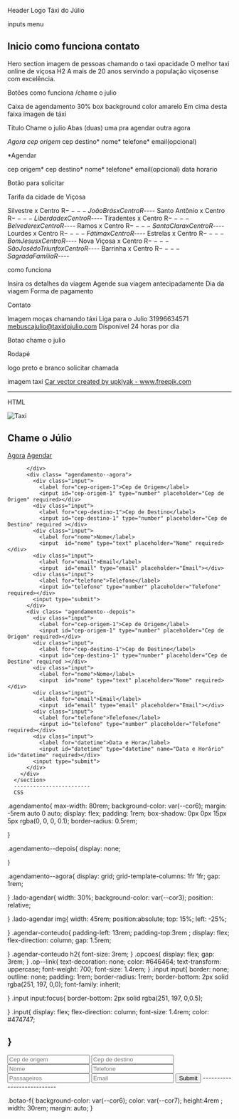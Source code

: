 Header
Logo Táxi do Júlio

inputs menu

Inicio
como funciona
contato
--------------------

Hero section
imagem de pessoas chamando o taxi
opacidade
O melhor taxi online de viçosa H2
A mais de 20 anos servindo a população viçosense com excelência.

Botões como funciona /chame o julio

Caixa de agendamento
30% box background color amarelo
Em cima desta faixa imagen de táxi

Título
Chame o julio
Abas (duas)
uma pra agendar
outra agora

*Agora
cep origem*
cep destino*
nome*
telefone*
email(opcional)

*Agendar

cep origem*
cep destino*
nome*
telefone*
email(opcional)
data
horario
 
 
Botão para solicitar

Tarifa da cidade de Viçosa

Silvestre x Centro              R$----
João Brás x Centro              R$----
Santo Antônio x Centro          R$----
Liberdade x Centro              R$----
Tiradentes x Centro             R$----
Belvedere x Centro              R$----
Ramos x Centro                  R$----
Santa Clara x Centro            R$----
Lourdes x Centro                R$----
Fátima x Centro                 R$----
Estrelas x Centro               R$----
Bom Jesus x Centro              R$----
Nova Viçosa x Centro            R$----
São José do Triunfo x Centro    R$----
Barrinha x Centro               R$----
Sagrada Família                 R$----

como funciona

Insira os detalhes da viagem
Agende sua viagem antecipadamente
Dia da viagem
Forma de pagamento

Contato

Imagem moças chamando táxi
Liga para o Julio
31996634571
mebuscajulio@taxidojulio.com
Dísponivel 24 horas por dia

Botao chame o julio

Rodapé

logo preto e branco
solicitar chamada

imagem taxi
<a href='https://www.freepik.com/vectors/car'>Car vector created by upklyak - www.freepik.com</a>

-------------------------------
HTML
<section class="agendamento">
        <div class="lado-agendar"><img src=80 alt="Taxi"></div>
        <div class="agendar-conteudo">
          <h2>Chame o Júlio</h2>
          <div class="opcoes">
            <a class="op--link" href="#">Agora</a>
            <a class="op--link" href="#">Agendar</a>
          
          </div>
          <div class= "agendamento--agora">
            <div class="input">
              <label for="cep-origem-1">Cep de Origem</label>
              <input id="cep-origem-1" type="number" placeholder="Cep de Origem" required></div>
            <div class="input">
              <label for="cep-destino-1">Cep de Destino</label>
              <input id="cep-destino-1" type="number" placeholder="Cep de Destino" required ></div>
            <div class="input">
              <label for="nome">Nome</label>
              <input  id="nome" type="text" placeholder="Nome" required></div>
            <div class="input">
              <label for="email">Email</label>
              <input  id="email" type="email" placeholder="Email"></div>
            <div class="input">
              <label for="telefone">Telefone</label>
              <input id="telefone" type="number" placeholder="Telefone" required></div>
            <input type="submit">
          </div>
          <div class= "agendamento--depois">
            <div class="input">
              <label for="cep-origem-1">Cep de Origem</label>
              <input id="cep-origem-1" type="number" placeholder="Cep de Origem" required></div>
            <div class="input">
              <label for="cep-destino-1">Cep de Destino</label>
              <input id="cep-destino-1" type="number" placeholder="Cep de Destino" required ></div>
            <div class="input">
              <label for="nome">Nome</label>
              <input  id="nome" type="text" placeholder="Nome" required></div>
            <div class="input">
              <label for="email">Email</label>
              <input  id="email" type="email" placeholder="Email"></div>
            <div class="input">
              <label for="telefone">Telefone</label>
              <input id="telefone" type="number" placeholder="Telefone" required></div>
            <div class="input">
              <label for="datetime">Data e Hora</label>
              <input id="datetime" type="datetime" name="Data e Horário" id="datetime" required></div>
            <input type="submit">
          </div>
        </div>
      </section>
      ------------------------
      CSS
      
.agendamento{
max-width: 80rem;
background-color: var(--cor6);
margin: -5rem auto 0 auto;
display: flex;
padding: 1rem;
box-shadow: 0px 0px 15px 5px rgba(0, 0, 0, 0.1);
border-radius: 0.5rem;


}

.agendamento--depois{
display: none;

}

.agendamento--agora{
  display: grid;
  grid-template-columns: 1fr 1fr;
  gap: 1rem;


}
.lado-agendar{
  width: 30%;
  background-color: var(--cor3);
  position: relative;
  
}
.lado-agendar img{
  width: 45rem;
  position:absolute;
  top: 15%;
  left: -25%;

}
.agendar-conteudo{
  padding-left: 13rem;
  padding-top:3rem ;
  display: flex;
  flex-direction: column;
  gap: 1.5rem;
 
 
  

}
.agendar-conteudo h2{
font-size: 3rem;
}
.opcoes{
  display: flex;
  gap: 3rem;
}
.op--link{
  text-decoration: none;
  color: #646464;
  text-transform: uppercase;
  font-weight: 700;
  font-size: 1.4rem;
}
.input input{
border: none;
outline: none;
padding: 1rem;
border-radius: 1rem;
border-bottom: 2px solid rgba(251, 197, 0,0);
font-family: inherit;

}
.input input:focus{
  border-bottom: 2px solid rgba(251, 197, 0,0.5);
 
}
.input{
  display: flex;
  flex-direction: column;
  font-size: 1.4rem;
  color: #474747;


}
---------------------------


<form class="agen-agora">
            <div class="input-field">
              <input class="input" type="text" name="Cep de Origem" placeholder="Cep de origem">
              <input class="input"    type="text" name="Cep de destino" placeholder="Cep de destino">
              <input class="input" type="text" name="nome" placeholder="Nome">
              <input class="input" type="tel" name="telefone" placeholder="Telefone">
              <input type="number" name="numero" placeholder="Passageiros">
              <input class="input" type="email" name="email" placeholder="Email">
              <input  class="input" type="submit" name="enviar" placeholder="Enviar">
            </form>
---------------------------



.botao-f{
  background-color: var(--cor6);
  color: var(--cor7);
  height:4rem ;
  width: 30rem;
  margin: auto;
}

